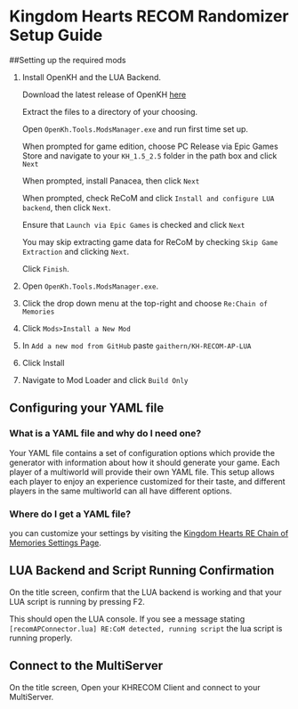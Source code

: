 # Kingdom Hearts RECOM Randomizer Setup Guide

##Setting up the required mods
1. Install OpenKH and the LUA Backend.

    Download the latest release of OpenKH [here](https://github.com/OpenKH/OpenKh/releases/tag/latest)
    
    Extract the files to a directory of your choosing.
    
    Open `OpenKh.Tools.ModsManager.exe` and run first time set up.
    
    When prompted for game edition, choose PC Release via Epic Games Store and navigate to your `KH_1.5_2.5` folder in the path box and click `Next`
    
    When prompted, install Panacea, then click `Next`
    
    When prompted, check ReCoM and click `Install and configure LUA backend`, then click `Next`.
    
    Ensure that `Launch via Epic Games` is checked and click `Next`
    
    You may skip extracting game data for ReCoM by checking `Skip Game Extraction` and clicking `Next`.
    
    Click `Finish`.
    
2. Open `OpenKh.Tools.ModsManager.exe`.

3. Click the drop down menu at the top-right and choose `Re:Chain of Memories`

4. Click `Mods>Install a New Mod`

5. In `Add a new mod from GitHub` paste `gaithern/KH-RECOM-AP-LUA`

6. Click Install

7. Navigate to Mod Loader and click `Build Only`


## Configuring your YAML file

### What is a YAML file and why do I need one?

Your YAML file contains a set of configuration options which provide the generator with information about how it should
generate your game. Each player of a multiworld will provide their own YAML file. This setup allows each player to enjoy
an experience customized for their taste, and different players in the same multiworld can all have different options.

### Where do I get a YAML file?

you can customize your settings by visiting the [Kingdom Hearts RE Chain of Memories Settings Page](/games/Kingdom%20Hearts%20RE%20Chain%20of%20Memories/player-settings).

## LUA Backend and Script Running Confirmation

On the title screen, confirm that the LUA backend is working and that your LUA script is running by pressing F2.

This should open the LUA console.  If you see a message stating `[recomAPConnector.lua] RE:CoM detected, running script` the lua script is running properly.

## Connect to the MultiServer

On the title screen, Open your KHRECOM Client and connect to your MultiServer.
